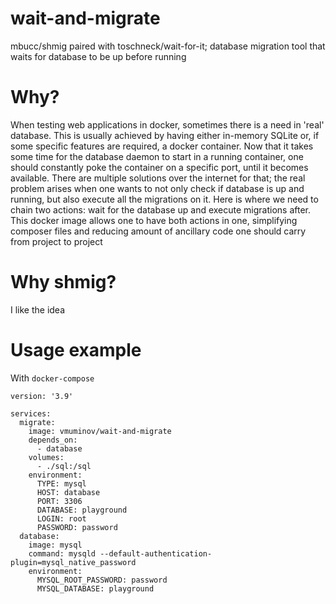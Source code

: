 # wait-and-migrate

mbucc/shmig paired with toschneck/wait-for-it; database migration tool that waits for database to be up before running

# Why?

When testing web applications in docker, sometimes there is a need in 'real' database. This is usually achieved by having either in-memory SQLite or, if some specific features are required, a docker container. Now that it takes some time for the database daemon to start in a running container, one should constantly poke the container on a specific port, until it becomes available. There are multiple solutions over the internet for that; the real problem arises when one wants to not only check if database is up and running, but also execute all the migrations on it. Here is where we need to chain two actions: wait for the database up and execute migrations after. This docker image allows one to have both actions in one, simplifying composer files and reducing amount of ancillary code one should carry from project to project

# Why shmig?

I like the idea

# Usage example

With `docker-compose`

```
version: '3.9'

services:
  migrate:
    image: vmuminov/wait-and-migrate
    depends_on:
      - database
    volumes:
      - ./sql:/sql
    environment:
      TYPE: mysql
      HOST: database
      PORT: 3306
      DATABASE: playground
      LOGIN: root
      PASSWORD: password
  database:
    image: mysql
    command: mysqld --default-authentication-plugin=mysql_native_password
    environment:
      MYSQL_ROOT_PASSWORD: password
      MYSQL_DATABASE: playground
```
